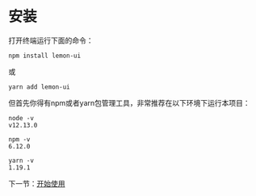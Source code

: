 # 安装

打开终端运行下面的命令：

```npm install lemon-ui```

或

```yarn add lemon-ui```

但首先你得有npm或者yarn包管理工具，非常推荐在以下环境下运行本项目：

```
node -v
v12.13.0

npm -v
6.12.0

yarn -v
1.19.1
```

下一节：[开始使用](#/doc/get-started)
